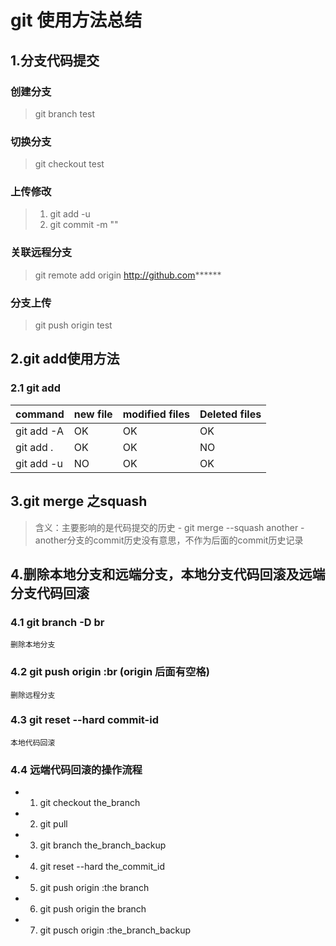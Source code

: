 # git 使用方法总结

## 1.分支代码提交

### 创建分支
>	git branch test 

### 切换分支
>	git checkout test

### 上传修改
>	1. git add -u
>	2. git commit -m ""

### 关联远程分支
>	git remote add origin http://github.com******

### 分支上传
>	git push origin test
## 2.git add使用方法

### 2.1 git add
command|new file|modified files|Deleted files
-|-|-|- 
git add -A|OK|OK|OK
git add .|OK|OK|NO
git add -u|NO|OK|OK
	
## 3.git merge 之squash
>	含义：主要影响的是代码提交的历史
	- git merge --squash another
	- another分支的commit历史没有意思，不作为后面的commit历史记录

## 4.删除本地分支和远端分支，本地分支代码回滚及远端分支代码回滚

### 4.1 git branch -D br	
	删除本地分支

### 4.2 git push origin :br (origin 后面有空格)
	删除远程分支

### 4.3 git reset --hard commit-id
	本地代码回滚

### 4.4 远端代码回滚的操作流程
- 1. git checkout the_branch
- 2. git pull
- 3. git branch the_branch_backup
- 4. git reset --hard the_commit_id
- 5. git push origin :the branch
- 6. git push origin the branch 
- 7. git pusch origin :the_branch_backup



